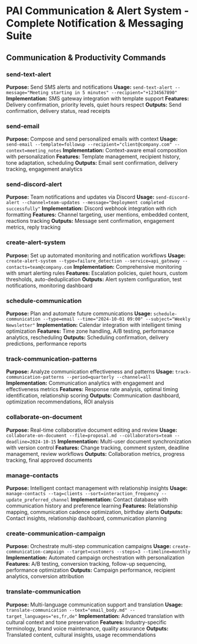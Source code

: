 # PAI Communication & Alert System - Complete Notification & Messaging Suite

## Communication & Productivity Commands

### send-text-alert
**Purpose:** Send SMS alerts and notifications
**Usage:** `send-text-alert --message="Meeting starting in 5 minutes" --recipient="+1234567890"`
**Implementation:** SMS gateway integration with template support
**Features:** Delivery confirmation, priority levels, quiet hours respect
**Outputs:** Send confirmation, delivery status, read receipts

### send-email
**Purpose:** Compose and send personalized emails with context
**Usage:** `send-email --template=followup --recipient="client@company.com" --context=meeting_notes`
**Implementation:** Context-aware email composition with personalization
**Features:** Template management, recipient history, tone adaptation, scheduling
**Outputs:** Email sent confirmation, delivery tracking, engagement analytics

### send-discord-alert
**Purpose:** Team notifications and updates via Discord
**Usage:** `send-discord-alert --channel=team-updates --message="Deployment completed successfully"`
**Implementation:** Discord webhook integration with rich formatting
**Features:** Channel targeting, user mentions, embedded content, reactions tracking
**Outputs:** Message sent confirmation, engagement metrics, reply tracking

### create-alert-system
**Purpose:** Set up automated monitoring and notification workflows
**Usage:** `create-alert-system --type=failure_detection --service=api_gateway --contacts=team@company.com`
**Implementation:** Comprehensive monitoring with smart alerting rules
**Features:** Escalation policies, quiet hours, custom thresholds, auto-deduplication
**Outputs:** Alert system configuration, test notifications, monitoring dashboard

### schedule-communication
**Purpose:** Plan and automate future communications
**Usage:** `schedule-communication --type=email --time="2024-10-01 09:00" --subject="Weekly Newsletter"`
**Implementation:** Calendar integration with intelligent timing optimization
**Features:** Time zone handling, A/B testing, performance analytics, rescheduling
**Outputs:** Scheduling confirmation, delivery predictions, performance reports

### track-communication-patterns
**Purpose:** Analyze communication effectiveness and patterns
**Usage:** `track-communication-patterns --period=quarterly --channel=all`
**Implementation:** Communication analytics with engagement and effectiveness metrics
**Features:** Response rate analysis, optimal timing identification, relationship scoring
**Outputs:** Communication dashboard, optimization recommendations, ROI analysis

### collaborate-on-document
**Purpose:** Real-time collaborative document editing and review
**Usage:** `collaborate-on-document --file=proposal.md --collaborators=team --deadline=2024-10-15`
**Implementation:** Multi-user document synchronization with version control
**Features:** Change tracking, comment system, deadline management, review workflows
**Outputs:** Collaboration metrics, progress tracking, final approved documents

### manage-contacts
**Purpose:** Intelligent contact management with relationship insights
**Usage:** `manage-contacts --tag=clients --sort=interaction_frequency --update_preferred_channel`
**Implementation:** Contact database with communication history and preference learning
**Features:** Relationship mapping, communication cadence optimization, birthday alerts
**Outputs:** Contact insights, relationship dashboard, communication planning

### create-communication-campaign
**Purpose:** Orchestrate multi-step communication campaigns
**Usage:** `create-communication-campaign --target=customers --steps=3 --timeline=monthly`
**Implementation:** Automated campaign orchestration with personalization
**Features:** A/B testing, conversion tracking, follow-up sequencing, performance optimization
**Outputs:** Campaign performance, recipient analytics, conversion attribution

### translate-communication
**Purpose:** Multi-language communication support and translation
**Usage:** `translate-communication --text="email_body.md" --target_languages="es,fr,de"`
**Implementation:** Advanced translation with cultural context and tone preservation
**Features:** Industry-specific terminology, brand voice maintenance, quality assurance
**Outputs:** Translated content, cultural insights, usage recommendations
